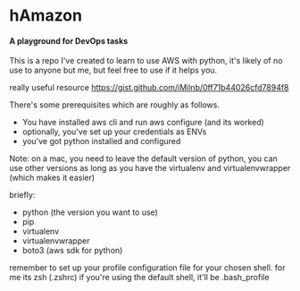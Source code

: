 # hAmazon
#### A playground for DevOps tasks

This is a repo I've created to learn to use AWS with python, it's likely of no use to anyone but me, but feel free to use if it helps you.

really useful resource https://gist.github.com/iMilnb/0ff71b44026cfd7894f8

There's some prerequisites which are roughly as follows.

- You have installed aws cli and run aws configure (and its worked)
- optionally, you've set up your credentials as ENVs
- you've got python installed and configured

Note: on a mac, you need to leave the default version of python, you can use other versions as long as you have the virtualenv and virtualenvwrapper (which makes it easier)

briefly:

  - python (the version you want to use)
  - pip
  - virtualenv
  - virtualenvwrapper
  - boto3 (aws sdk for python)

remember to set up your profile configuration file for your chosen shell.
for me its zsh (.zshrc)
if you're using the default shell, it'll be .bash_profile
